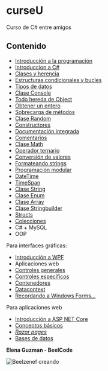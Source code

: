 # curseU
Curso de C# entre amigos

## Contenido

* [Introducción a la programación](general/introProg.md)
* [Introduccion a C#](general/intro.md)
* [Clases y herencia](general/clasesYherencia.md)
* [Estructuras condicionales y bucles](general/estructuras.md)
* [Tipos de datos](general/tiposDatos.md)
* [Clase Console](general/console.md)
* [Todo hereda de Object](general/object.md)
* [Obtener un entero](general/getInt.md)
* [Sobrecarga de métodos](general/sobrecarga.md)
* [Clase Random](general/random.md)
* [Constructores](general/constructor.md)
* [Documentación integrada](general/doc.md)
* [Comentarios](general/comentarios.md)
* [Clase Math](general/math.md)
* [Operador ternario](general/ternario.md)
* [Conversión de valores](general/conversion.md)
* [Formateando strings](general/formatostrings.md)
* [Programación modular](general/progmodular.md)
* [DateTime](general/datetime.md)
* [TimeSpan](general/timespan.md)
* [Clase String](general/string.md)
* [Clase Enum](general/enum.md)
* [Clase Array](general/array.md)
* [Clase Stringbuilder](general/stringbuilder.md)
* [Structs](general/struct.md)
* [Colecciones](general/colecciones.md)
* C# + MySQL
* OOP

Para interfaces gráficas:

* [Introducción a WPF](WPF/introWPF.md)
* Aplicaciones web
* [Controles generales](/WPF/controlesGenerales.md)
* [Controles específicos](WPF/controlesEspecificos.md)
* [Contenedores](WPF/contenedores.md)
* [Datacontext](WPF/datacontext.md)
* [Recordando a Windows Forms...](WPF/rememberWinForms.md)

Para aplicaciones web

* [Introducción a ASP NET Core](anc/intro.md)
* [Conceptos básicos](anc/basic.md)
* [_Razor pages_](anc/razor.md)
* [Bases de datos](anc/bd.md)

**Elena Guzman - BeelCode**

![Beelzenef creando](https://geekstorming.files.wordpress.com/2015/05/creando.png)
